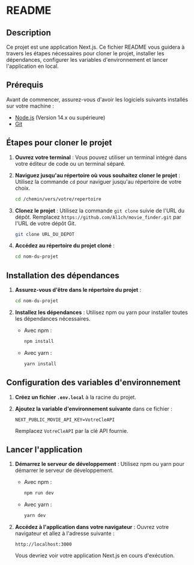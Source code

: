 # README

## Description
Ce projet est une application Next.js. Ce fichier README vous guidera à travers les étapes nécessaires pour cloner le projet, installer les dépendances, configurer les variables d'environnement et lancer l'application en local.

## Prérequis
Avant de commencer, assurez-vous d'avoir les logiciels suivants installés sur votre machine :

- [Node.js](https://nodejs.org/) (Version 14.x ou supérieure)
- [Git](https://git-scm.com/)

## Étapes pour cloner le projet

1. **Ouvrez votre terminal** : Vous pouvez utiliser un terminal intégré dans votre éditeur de code ou un terminal séparé.

2. **Naviguez jusqu'au répertoire où vous souhaitez cloner le projet** : Utilisez la commande `cd` pour naviguer jusqu'au répertoire de votre choix.

    ```bash
    cd /chemin/vers/votre/repertoire
    ```

3. **Clonez le projet** : Utilisez la commande `git clone` suivie de l'URL du dépôt. Remplacez `https://github.com/Al1ch/movie_finder.git` par l'URL de votre dépôt Git.

    ```bash
    git clone URL_DU_DEPOT
    ```

4. **Accédez au répertoire du projet cloné** :

    ```bash
    cd nom-du-projet
    ```

## Installation des dépendances

1. **Assurez-vous d'être dans le répertoire du projet** :

    ```bash
    cd nom-du-projet
    ```

2. **Installez les dépendances** : Utilisez npm ou yarn pour installer toutes les dépendances nécessaires.

    - Avec npm :

        ```bash
        npm install
        ```

    - Avec yarn :

        ```bash
        yarn install
        ```

## Configuration des variables d'environnement

1. **Créez un fichier `.env.local`** à la racine du projet.

2. **Ajoutez la variable d'environnement suivante** dans ce fichier :

    ```
    NEXT_PUBLIC_MOVIE_API_KEY=VotreCleAPI
    ```

    Remplacez `VotreCleAPI` par la clé API fournie.

## Lancer l'application

1. **Démarrez le serveur de développement** : Utilisez npm ou yarn pour démarrer le serveur de développement.

    - Avec npm :

        ```bash
        npm run dev
        ```

    - Avec yarn :

        ```bash
        yarn dev
        ```

2. **Accédez à l'application dans votre navigateur** : Ouvrez votre navigateur et allez à l'adresse suivante :

    ```
    http://localhost:3000
    ```

    Vous devriez voir votre application Next.js en cours d'exécution.
